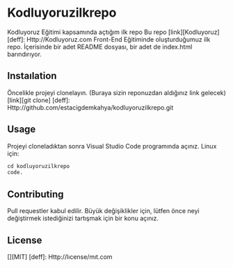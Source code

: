 # Kodluyoruzilkrepo
Kodluyoruz Eğitimi kapsamında açtığım ilk repo
 Bu repo 
 [link][Kodluyoruz]
[deff]: Http://Kodluyoruz.com 
Front-End Eğitiminde oluşturduğumuz ilk repo. İçerisinde bir adet README dosyası, bir adet de index.html barındırıyor.

## Instaılation 
Öncelikle projeyi clonelayın. (Buraya sizin reponuzdan aldığınız link gelecek)
 [link][git clone]
[deff]: Http://github.com/estacigdemkahya/kodluyoruzilkrepo.git 

## Usage
Projeyi cloneladıktan sonra Visual Studio Code programında açınız.
Linux için:

```markdown
cd kodluyoruzilkrepo
code.

```
## Contributing
Pull requestler kabul edilir. Büyük değişiklikler için, lütfen önce neyi değiştirmek istediğinizi tartışmak için bir konu açınız.

## License
[][MIT]
[deff]: Http://lıcense/mıt.com 
